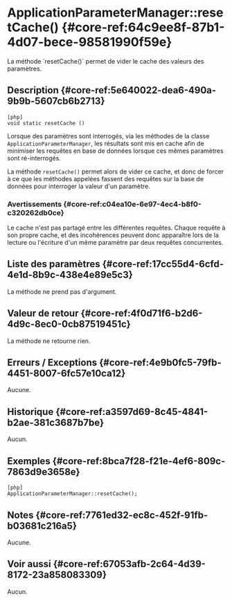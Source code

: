 # ApplicationParameterManager::resetCache() {#core-ref:64c9ee8f-87b1-4d07-bece-98581990f59e}

<div markdown="1" class="short-description">
La méthode `resetCache()` permet de vider le cache des valeurs des paramètres.
</div>

## Description {#core-ref:5e640022-dea6-490a-9b9b-5607cb6b2713}

    [php]
    void static resetCache ()

Lorsque des paramètres sont interrogés, via les méthodes de la classe
`ApplicationParameterManager`, les résultats sont mis en cache afin de minimiser
les requêtes en base de données lorsque ces mêmes paramètres sont ré-interrogés.

La méthode `resetCache()` permet alors de vider ce cache, et donc de forcer à ce
que les méthodes appelées fassent des requêtes sur la base de données pour
interroger la valeur d'un paramètre.

### Avertissements {#core-ref:c04ea10e-6e97-4ec4-b8f0-c320262db0ce}

Le cache n'est pas partagé entre les différentes requêtes. Chaque requête à son
propre cache, et des incohérences peuvent donc apparaître lors de la lecture ou
l'écriture d'un même paramètre par deux requêtes concurrentes.

## Liste des paramètres {#core-ref:17cc55d4-6cfd-4e1d-8b9c-438e4e89e5c3}

La méthode ne prend pas d'argument.

## Valeur de retour {#core-ref:4f0d71f6-b2d6-4d9c-8ec0-0cb87519451c}

La méthode ne retourne rien.

## Erreurs / Exceptions {#core-ref:4e9b0fc5-79fb-4451-8007-6fc57e10ca12}

Aucune.

## Historique {#core-ref:a3597d69-8c45-4841-b2ae-381c3687b7be}

Aucun.

## Exemples {#core-ref:8bca7f28-f21e-4ef6-809c-7863d9e3658e}

    [php]
    ApplicationParameterManager::resetCache();

## Notes {#core-ref:7761ed32-ec8c-452f-91fb-b03681c216a5}

Aucune.

## Voir aussi {#core-ref:67053afb-2c64-4d39-8172-23a858083309}

Aucun.
